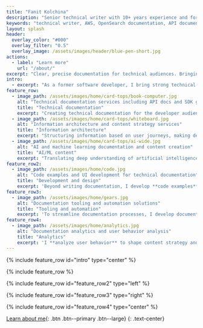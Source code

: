 ```yaml
---
title: "Fanit Kolchina"
description: "Senior technical writer with 10+ years experience and former software developer. Specializing in API documentation, SDK guides, and AI/ML content creation."
keywords: "technical writer, AWS, OpenSearch documentation, API documentation, SDK documentation, developer documentation, AI ML content, technical writing services"
layout: splash
header:
  overlay_color: "#000"
  overlay_filter: "0.5"
  overlay_image: /assets/images/header/blue-pen-short.jpg
actions:
  - label: "Learn more"
    url: "/about/"
excerpt: "Clear, precise documentation for technical audiences. Bringing software engineering experience to technical writing."
intro: 
  - excerpt: "As a former software developer, I bring strong technical expertise to documentation. While documenting features, I serve as \"patient zero\", identifying and resolving issues, such as unclear workflows or confusing terminology, before they impact users. As a result, I create clear, useful documentation that helps users understand complex concepts and start using the software with confidence."
feature_row:
  - image_path: /assets/images/home/card-tops/book-computer.jpg
    alt: "Technical documentation services including API docs and SDK guides"
    title: "Technical documentation"
    excerpt: "Creating technical documentation for the developer audience across platforms and languages, from APIs and SDKs to low-level code."
  - image_path: /assets/images/home/card-tops/whiteboard.jpg
    alt: "Information architecture and content strategy services"
    title: "Information architecture"
    excerpt: "Structuring information based on user journeys, making dependencies clear and information discoverable and accessible."
  - image_path: /assets/images/home/card-tops/ai-wide.jpg
    alt: "AI and machine learning documentation and content creation"
    title: "AI/ML content"
    excerpt: "Translating deep understanding of artificial intelligence and machine learning into clear documentation and engaging blogs."
feature_row2:
  - image_path: /assets/images/home/code.jpg
    alt: "Code examples and UI development for technical documentation"
    title: "Development and design"
    excerpt: 'Beyond writing documentation, I develop **code examples** in multiple programming languages and build frontend **UI elements** to support and enhance content.'
feature_row3:
  - image_path: /assets/images/home/gears.jpg
    alt: "Documentation tooling and automation solutions"
    title: "Tooling and automation"
    excerpt: 'To streamline documentation processes, I develop documentation tooling: both **standalone** programs and **CI/CD workflows**.'
feature_row4:
  - image_path: /assets/images/home/analytics.jpg
    alt: "Documentation analytics and user behavior analysis"
    title: "Analytics"
    excerpt: 'I **analyze user behavior** to shape content strategy and improve documentation based on gathered data.'
---
```



{% include feature_row id="intro" type="center" %}

{% include feature_row %}

{% include feature_row id="feature_row2" type="left" %}

{% include feature_row id="feature_row3" type="right" %}

{% include feature_row id="feature_row4" type="center" %}

[Learn about me](/about/){: .btn .btn--primary .btn--large}
{: .text-center}